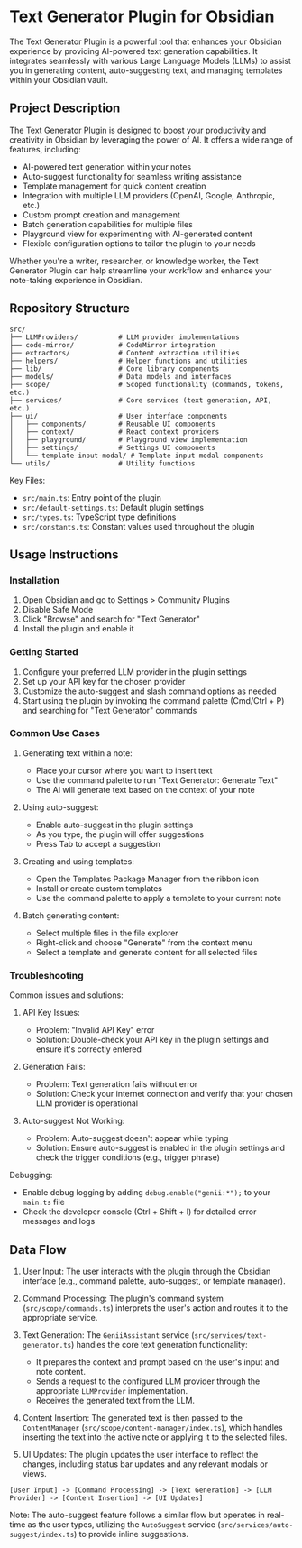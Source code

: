 # Text Generator Plugin for Obsidian

The Text Generator Plugin is a powerful tool that enhances your Obsidian experience by providing AI-powered text generation capabilities. It integrates seamlessly with various Large Language Models (LLMs) to assist you in generating content, auto-suggesting text, and managing templates within your Obsidian vault.

## Project Description

The Text Generator Plugin is designed to boost your productivity and creativity in Obsidian by leveraging the power of AI. It offers a wide range of features, including:

- AI-powered text generation within your notes
- Auto-suggest functionality for seamless writing assistance
- Template management for quick content creation
- Integration with multiple LLM providers (OpenAI, Google, Anthropic, etc.)
- Custom prompt creation and management
- Batch generation capabilities for multiple files
- Playground view for experimenting with AI-generated content
- Flexible configuration options to tailor the plugin to your needs

Whether you're a writer, researcher, or knowledge worker, the Text Generator Plugin can help streamline your workflow and enhance your note-taking experience in Obsidian.

## Repository Structure

```
src/
├── LLMProviders/          # LLM provider implementations
├── code-mirror/           # CodeMirror integration
├── extractors/            # Content extraction utilities
├── helpers/               # Helper functions and utilities
├── lib/                   # Core library components
├── models/                # Data models and interfaces
├── scope/                 # Scoped functionality (commands, tokens, etc.)
├── services/              # Core services (text generation, API, etc.)
├── ui/                    # User interface components
│   ├── components/        # Reusable UI components
│   ├── context/           # React context providers
│   ├── playground/        # Playground view implementation
│   ├── settings/          # Settings UI components
│   └── template-input-modal/ # Template input modal components
└── utils/                 # Utility functions
```

Key Files:

- `src/main.ts`: Entry point of the plugin
- `src/default-settings.ts`: Default plugin settings
- `src/types.ts`: TypeScript type definitions
- `src/constants.ts`: Constant values used throughout the plugin

## Usage Instructions

### Installation

1. Open Obsidian and go to Settings > Community Plugins
2. Disable Safe Mode
3. Click "Browse" and search for "Text Generator"
4. Install the plugin and enable it

### Getting Started

1. Configure your preferred LLM provider in the plugin settings
2. Set up your API key for the chosen provider
3. Customize the auto-suggest and slash command options as needed
4. Start using the plugin by invoking the command palette (Cmd/Ctrl + P) and searching for "Text Generator" commands

### Common Use Cases

1. Generating text within a note:

   - Place your cursor where you want to insert text
   - Use the command palette to run "Text Generator: Generate Text"
   - The AI will generate text based on the context of your note

2. Using auto-suggest:

   - Enable auto-suggest in the plugin settings
   - As you type, the plugin will offer suggestions
   - Press Tab to accept a suggestion

3. Creating and using templates:

   - Open the Templates Package Manager from the ribbon icon
   - Install or create custom templates
   - Use the command palette to apply a template to your current note

4. Batch generating content:
   - Select multiple files in the file explorer
   - Right-click and choose "Generate" from the context menu
   - Select a template and generate content for all selected files

### Troubleshooting

Common issues and solutions:

1. API Key Issues:

   - Problem: "Invalid API Key" error
   - Solution: Double-check your API key in the plugin settings and ensure it's correctly entered

2. Generation Fails:

   - Problem: Text generation fails without error
   - Solution: Check your internet connection and verify that your chosen LLM provider is operational

3. Auto-suggest Not Working:
   - Problem: Auto-suggest doesn't appear while typing
   - Solution: Ensure auto-suggest is enabled in the plugin settings and check the trigger conditions (e.g., trigger phrase)

Debugging:

- Enable debug logging by adding `debug.enable("genii:*");` to your `main.ts` file
- Check the developer console (Ctrl + Shift + I) for detailed error messages and logs

## Data Flow

1. User Input: The user interacts with the plugin through the Obsidian interface (e.g., command palette, auto-suggest, or template manager).

2. Command Processing: The plugin's command system (`src/scope/commands.ts`) interprets the user's action and routes it to the appropriate service.

3. Text Generation: The `GeniiAssistant` service (`src/services/text-generator.ts`) handles the core text generation functionality:

   - It prepares the context and prompt based on the user's input and note content.
   - Sends a request to the configured LLM provider through the appropriate `LLMProvider` implementation.
   - Receives the generated text from the LLM.

4. Content Insertion: The generated text is then passed to the `ContentManager` (`src/scope/content-manager/index.ts`), which handles inserting the text into the active note or applying it to the selected files.

5. UI Updates: The plugin updates the user interface to reflect the changes, including status bar updates and any relevant modals or views.

```
[User Input] -> [Command Processing] -> [Text Generation] -> [LLM Provider] -> [Content Insertion] -> [UI Updates]
```

Note: The auto-suggest feature follows a similar flow but operates in real-time as the user types, utilizing the `AutoSuggest` service (`src/services/auto-suggest/index.ts`) to provide inline suggestions.
